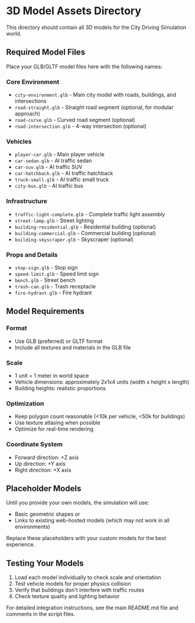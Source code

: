 # 3D Model Assets Directory

This directory should contain all 3D models for the City Driving Simulation world.

## Required Model Files

Place your GLB/GLTF model files here with the following names:

### Core Environment
- `city-environment.glb` - Main city model with roads, buildings, and intersections
- `road-straight.glb` - Straight road segment (optional, for modular approach)
- `road-curve.glb` - Curved road segment (optional)
- `road-intersection.glb` - 4-way intersection (optional)

### Vehicles
- `player-car.glb` - Main player vehicle
- `car-sedan.glb` - AI traffic sedan
- `car-suv.glb` - AI traffic SUV
- `car-hatchback.glb` - AI traffic hatchback
- `truck-small.glb` - AI traffic small truck
- `city-bus.glb` - AI traffic bus

### Infrastructure
- `traffic-light-complete.glb` - Complete traffic light assembly
- `street-lamp.glb` - Street lighting
- `building-residential.glb` - Residential building (optional)
- `building-commercial.glb` - Commercial building (optional)
- `building-skyscraper.glb` - Skyscraper (optional)

### Props and Details
- `stop-sign.glb` - Stop sign
- `speed-limit.glb` - Speed limit sign
- `bench.glb` - Street bench
- `trash-can.glb` - Trash receptacle
- `fire-hydrant.glb` - Fire hydrant

## Model Requirements

### Format
- Use GLB (preferred) or GLTF format
- Include all textures and materials in the GLB file

### Scale
- 1 unit = 1 meter in world space
- Vehicle dimensions: approximately 2x1x4 units (width x height x length)
- Building heights: realistic proportions

### Optimization
- Keep polygon count reasonable (<10k per vehicle, <50k for buildings)
- Use texture atlasing when possible
- Optimize for real-time rendering

### Coordinate System
- Forward direction: +Z axis
- Up direction: +Y axis
- Right direction: +X axis

## Placeholder Models

Until you provide your own models, the simulation will use:
- Basic geometric shapes or
- Links to existing web-hosted models (which may not work in all environments)

Replace these placeholders with your custom models for the best experience.

## Testing Your Models

1. Load each model individually to check scale and orientation
2. Test vehicle models for proper physics collision
3. Verify that buildings don't interfere with traffic routes
4. Check texture quality and lighting behavior

For detailed integration instructions, see the main README.md file and comments in the script files.